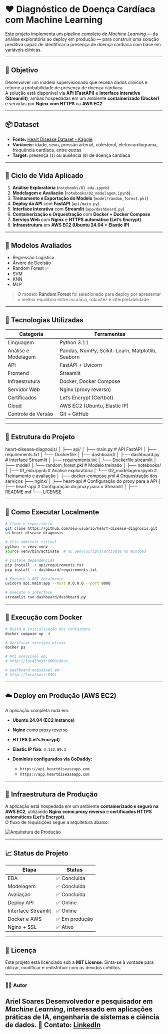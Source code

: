 
# ❤️ Diagnóstico de Doença Cardíaca com Machine Learning

Este projeto implementa um pipeline completo de *Machine Learning* — da análise exploratória ao deploy em produção — para construir uma solução preditiva capaz de identificar a presença de doença cardíaca com base em variáveis clínicas.

---

## 🎯 Objetivo

Desenvolver um modelo supervisionado que receba dados clínicos e retorne a probabilidade de presença de doença cardíaca.  
A solução está disponível via **API (FastAPI)** e **interface interativa (Streamlit)**, ambas hospedadas em um ambiente **containerizado (Docker)** e servidas por **Nginx com HTTPS** na **AWS EC2**.

---

## 📦 Dataset

- **Fonte:** [Heart Disease Dataset - Kaggle](https://www.kaggle.com/datasets/johnsmith88/heart-disease-dataset)  
- **Variáveis:** idade, sexo, pressão arterial, colesterol, eletrocardiograma, frequência cardíaca, entre outras  
- **Target:** presença (`1`) ou ausência (`0`) de doença cardíaca  

---

## 🧪 Ciclo de Vida Aplicado

1. **Análise Exploratória** (`notebooks/01_eda.ipynb`)
2. **Modelagem e Avaliação** (`notebooks/02_modelagem.ipynb`)
3. **Treinamento e Exportação do Modelo** (`model/random_forest.pkl`)
4. **Deploy da API** com **FastAPI** (`api/main.py`)
5. **Interface Interativa** com **Streamlit** (`app/dashboard.py`)
6. **Containerização e Orquestração** com **Docker + Docker Compose**
7. **Serviço Web** com **Nginx** e **HTTPS automático (Let’s Encrypt)**
8. **Infraestrutura** em **AWS EC2 (Ubuntu 24.04 + Elastic IP)**

---

## 🧠 Modelos Avaliados

- Regressão Logística  
- Árvore de Decisão  
- Random Forest ✅  
- SVM  
- KNN  
- MLP  

> O modelo **Random Forest** foi selecionado para deploy por apresentar o melhor equilíbrio entre acurácia, robustez e interpretabilidade.

---

## 🚀 Tecnologias Utilizadas

| Categoria | Ferramentas |
|------------|-------------|
| Linguagem | Python 3.11 |
| Análise e Modelagem | Pandas, NumPy, Scikit-Learn, Matplotlib, Seaborn |
| API | FastAPI + Uvicorn |
| Frontend | Streamlit |
| Infraestrutura | Docker, Docker Compose |
| Servidor Web | Nginx (proxy reverso) |
| Certificados | Let’s Encrypt (Certbot) |
| Cloud | AWS EC2 (Ubuntu, Elastic IP) |
| Controle de Versão | Git + GitHub |

---

## 📁 Estrutura do Projeto

heart-disease-diagnosis/
│
├── api/
│   ├── main.py               # API FastAPI
│   ├── requirements.txt
│   └── Dockerfile
│
├── dashboard/
│   ├── dashboard.py          # Interface Streamlit
│   ├── requirements.txt
│   └── Dockerfile.streamlit
│
├── model/
│   └── random_forest.pkl     # Modelo treinado
│
├── notebooks/
│   ├── 01_eda.ipynb          # Análise exploratória
│   └── 02_modelagem.ipynb    # Treinamento e avaliação
│
├── docker-compose.yml        # Orquestração dos serviços
├── nginx/
│   ├── heart-api             # Configuração do proxy para a API
│   ├── heart-app             # Configuração do proxy para o Streamlit
│
├── README.md
└── LICENSE

---

## 🧪 Como Executar Localmente

```bash
# Clone o repositório
git clone https://github.com/seu-usuario/heart-disease-diagnosis.git
cd heart-disease-diagnosis

# Crie ambiente virtual
python -m venv venv
source venv/bin/activate  # ou venv\Scripts\activate no Windows

# Instale dependências
pip install -r api/requirements.txt
pip install -r dashboard/requirements.txt

# Execute a API localmente
uvicorn api.main:app --host 0.0.0.0 --port 8000

# Execute a interface
streamlit run dashboard/dashboard.py
````

---

## 🐳 Execução com Docker

```bash
# Build e inicialização dos containers
docker compose up -d

# Verificar serviços ativos
docker ps

# API acessível em:
# http://localhost:8000/docs

# Dashboard acessível em:
# http://localhost:8501
```

---

## ☁️ Deploy em Produção (AWS EC2)

A aplicação completa roda em:

* **Ubuntu 24.04 (EC2 Instance)**
* **Nginx** como proxy reverso
* **HTTPS (Let’s Encrypt)**
* **Elastic IP fixo**: `3.132.89.3`
* **Domínios configurados via GoDaddy:**

  * `https://api.heartdiseaseapp.com`
  * `https://app.heartdiseaseapp.com`

---

## 🧱 Infraestrutura de Produção

A aplicação está hospedada em um ambiente **containerizado e seguro na AWS EC2**, utilizando **Nginx como proxy reverso** e **certificados HTTPS automáticos (Let’s Encrypt)**.  
O fluxo de requisições segue a arquitetura abaixo:

![Arquitetura de Produção](./assets/ifra-prod.png)


---

## 📈 Status do Projeto

| Etapa               | Status        |
| ------------------- | ------------- |
| EDA                 | ✅ Concluída   |
| Modelagem           | ✅ Concluída   |
| Avaliação           | ✅ Concluída   |
| Deploy API          | ✅ Online      |
| Interface Streamlit | ✅ Online      |
| Docker e AWS        | ✅ Em produção |
| Nginx + SSL         | ✅ Ativo       |

---

## 📄 Licença

Este projeto está licenciado sob a **MIT License**.
Sinta-se à vontade para utilizar, modificar e redistribuir com os devidos créditos.

---

### 👨‍💻 Autor

**Ariel Soares**
Desenvolvedor e pesquisador em *Machine Learning*, interessado em aplicações práticas de IA, engenharia de sistemas e ciência de dados.
📧 Contato: [LinkedIn](https://linkedin.com/in/ari-soares)
---
